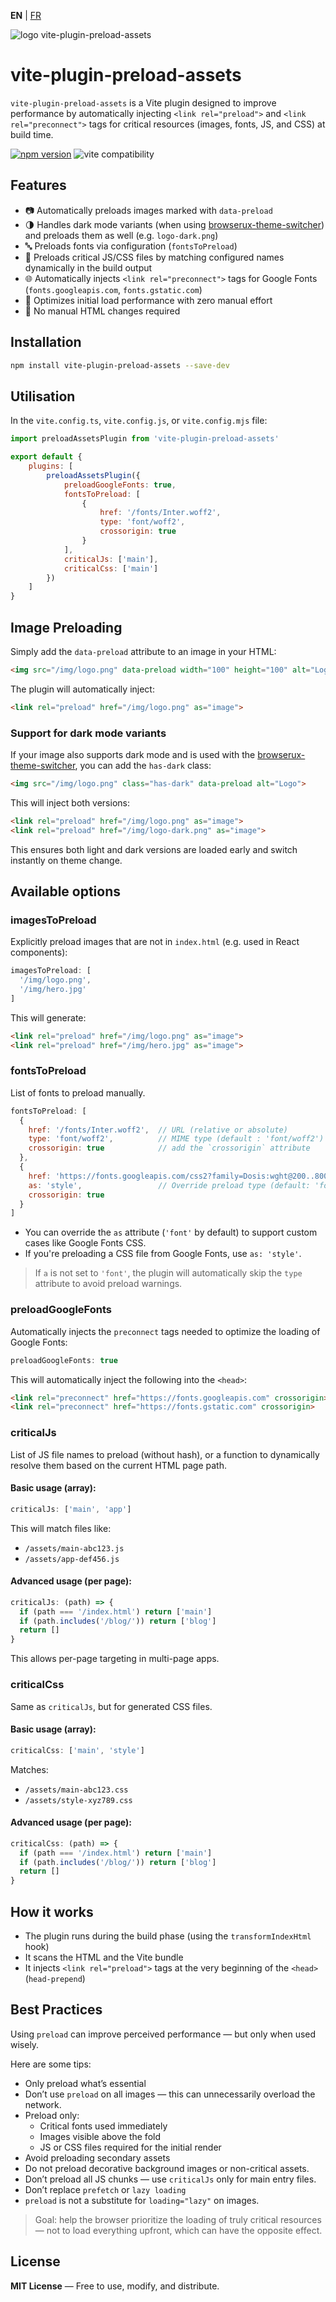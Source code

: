 **EN** | [FR](./fr/README.md)

<div>
  <img src="https://browserux.com/assets/img/logo/logo-vite-plugin-preload-assets.png" alt="logo vite-plugin-preload-assets"/>
</div>

# vite-plugin-preload-assets

`vite-plugin-preload-assets` is a Vite plugin designed to improve performance by automatically injecting `<link rel="preload">` and `<link rel="preconnect">` tags for critical resources (images, fonts, JS, and CSS) at build time.

[![npm version](https://img.shields.io/npm/v/vite-plugin-preload-assets.svg)](https://www.npmjs.com/package/vite-plugin-preload-assets)
![vite compatibility](https://img.shields.io/badge/Vite-646CFF.svg?logo=vite&logoColor=white)

## Features

- 📷 Automatically preloads images marked with `data-preload`
- 🌗 Handles dark mode variants (when using [browserux-theme-switcher](https://github.com/Effeilo/browserux-theme-switcher)) and preloads them as well (e.g. `logo-dark.png`)
- 🔤 Preloads fonts via configuration (`fontsToPreload`)
- 🧠 Preloads critical JS/CSS files by matching configured names dynamically in the build output
- 🌐 Automatically injects `<link rel="preconnect">` tags for Google Fonts (`fonts.googleapis.com`, `fonts.gstatic.com`)
- 🚀 Optimizes initial load performance with zero manual effort
- 🧼 No manual HTML changes required

## Installation

```bash
npm install vite-plugin-preload-assets --save-dev
```
## Utilisation

In the `vite.config.ts`, `vite.config.js`, or `vite.config.mjs` file:

```js
import preloadAssetsPlugin from 'vite-plugin-preload-assets'

export default {
    plugins: [
        preloadAssetsPlugin({
            preloadGoogleFonts: true,
            fontsToPreload: [
                {
                    href: '/fonts/Inter.woff2',
                    type: 'font/woff2',
                    crossorigin: true
                }
            ],
            criticalJs: ['main'],
            criticalCss: ['main']
        })
    ]
}
```

## Image Preloading

Simply add the `data-preload` attribute to an image in your HTML:

```html
<img src="/img/logo.png" data-preload width="100" height="100" alt="Logo">
```

The plugin will automatically inject:

```html
<link rel="preload" href="/img/logo.png" as="image">
```

### Support for dark mode variants

If your image also supports dark mode and is used with the [browserux-theme-switcher](https://github.com/Effeilo/browserux-theme-switcher), you can add the `has-dark` class:

```html
<img src="/img/logo.png" class="has-dark" data-preload alt="Logo">
```

This will inject both versions:

```html
<link rel="preload" href="/img/logo.png" as="image">
<link rel="preload" href="/img/logo-dark.png" as="image">
```

This ensures both light and dark versions are loaded early and switch instantly on theme change.

## Available options

### imagesToPreload

Explicitly preload images that are not in `index.html` (e.g. used in React components):

```js
imagesToPreload: [
  '/img/logo.png',
  '/img/hero.jpg'
]
```

This will generate:

```html
<link rel="preload" href="/img/logo.png" as="image">
<link rel="preload" href="/img/hero.jpg" as="image">
```

### fontsToPreload

List of fonts to preload manually.

```js
fontsToPreload: [
  {
    href: '/fonts/Inter.woff2',  // URL (relative or absolute)
    type: 'font/woff2',          // MIME type (default : 'font/woff2')
    crossorigin: true            // add the `crossorigin` attribute
  },
  {
    href: 'https://fonts.googleapis.com/css2?family=Dosis:wght@200..800&display=swap',
    as: 'style',                 // Override preload type (default: 'font')
    crossorigin: true
  }
]
```

- You can override the `as` attribute (`'font'` by default) to support custom cases like Google Fonts CSS.
- If you're preloading a CSS file from Google Fonts, use `as: 'style'`.

> If `a` is not set to `'font'`, the plugin will automatically skip the `type` attribute to avoid preload warnings.

### preloadGoogleFonts

Automatically injects the `preconnect` tags needed to optimize the loading of Google Fonts:

```js
preloadGoogleFonts: true
```

This will automatically inject the following into the `<head>`:

```html
<link rel="preconnect" href="https://fonts.googleapis.com" crossorigin>
<link rel="preconnect" href="https://fonts.gstatic.com" crossorigin>
```

### criticalJs

List of JS file names to preload (without hash), or a function to dynamically resolve them based on the current HTML page path.

#### Basic usage (array):

```js
criticalJs: ['main', 'app']
```

This will match files like:
- `/assets/main-abc123.js`
- `/assets/app-def456.js`

#### Advanced usage (per page):

```js
criticalJs: (path) => {
  if (path === '/index.html') return ['main']
  if (path.includes('/blog/')) return ['blog']
  return []
}
```

This allows per-page targeting in multi-page apps.

### criticalCss 

Same as `criticalJs`, but for generated CSS files.

#### Basic usage (array):

```js
criticalCss: ['main', 'style']
```

Matches:
- `/assets/main-abc123.css`
- `/assets/style-xyz789.css`

#### Advanced usage (per page):

```js
criticalCss: (path) => {
  if (path === '/index.html') return ['main']
  if (path.includes('/blog/')) return ['blog']
  return []
}
```

## How it works

- The plugin runs during the build phase (using the `transformIndexHtml` hook)
- It scans the HTML and the Vite bundle
- It injects `<link rel="preload">` tags at the very beginning of the `<head>` (`head-prepend`)

## Best Practices

Using `preload` can improve perceived performance — but only when used wisely.

Here are some tips:

- Only preload what’s essential
- Don’t use `preload` on all images — this can unnecessarily overload the network.
- Preload only:
  - Critical fonts used immediately
  - Images visible above the fold
  - JS or CSS files required for the initial render
- Avoid preloading secondary assets
- Do not preload decorative background images or non-critical assets.
- Don’t preload all JS chunks — use `criticalJs` only for main entry files.
- Don’t replace `prefetch` or `lazy loading`
- `preload` is not a substitute for `loading="lazy"` on images.

> Goal: help the browser prioritize the loading of truly critical resources — not to load everything upfront, which can have the opposite effect.

## License

**MIT License** — Free to use, modify, and distribute.